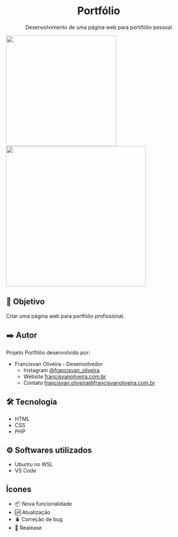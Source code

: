 <span align="center">
    <h1>Portfólio</h1>
</span>

<p align="center">Desenvolvimento de uma página web para portifólio pessoal</p>

<div aling="center">
    <img src="https://user-images.githubusercontent.com/67968651/142749913-982135bb-24cf-422c-aa4f-f9ddad126252.jpg" width="300px">
    <img src="https://user-images.githubusercontent.com/67968651/142749914-d8c92134-dfd5-4e13-8129-55bce7b8acf2.jpg" width="380px">
</div>

## 🚀 Objetivo

Criar uma página web para portfólio profissional.

## ✒️ Autor

Projeto Portfólio desenvolvido por:

* Francisvan Oliveira - Desenvolvedor
    - Instagram <a href="https://www.instagram.com/francisvan_oliveira/" target="_blank">@francisvan_oliveira</a>
    - Website <a href="https://francisvanoliveira.com.br/" target="_blank">francisvanoliveira.com.br</a>
    - Contato francisvan.oliveira@francisvanoliveira.com.br

## 🛠️ Tecnologia

* HTML
* CSS
* PHP

## ⚙️ Softwares utilizados

* Ubuntu no WSL
* VS Code

## Ícones

- :package: Nova funcionalidade
- :up: Atualização
- :beetle: Correção de bug
- :checkered_flag: Realease
